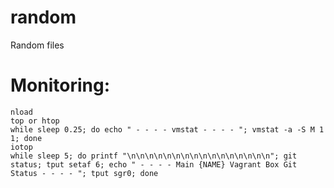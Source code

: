 # random
Random files

# Monitoring:
    nload
    top or htop
    while sleep 0.25; do echo " - - - - vmstat - - - - "; vmstat -a -S M 1 1; done
    iotop
    while sleep 5; do printf "\n\n\n\n\n\n\n\n\n\n\n\n\n\n\n\n"; git status; tput setaf 6; echo " - - - - Main {NAME} Vagrant Box Git Status - - - - "; tput sgr0; done

